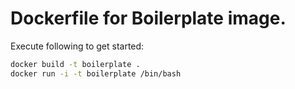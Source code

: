 Dockerfile for Boilerplate image.
=========================

Execute following to get started:

```sh
docker build -t boilerplate .
docker run -i -t boilerplate /bin/bash
```